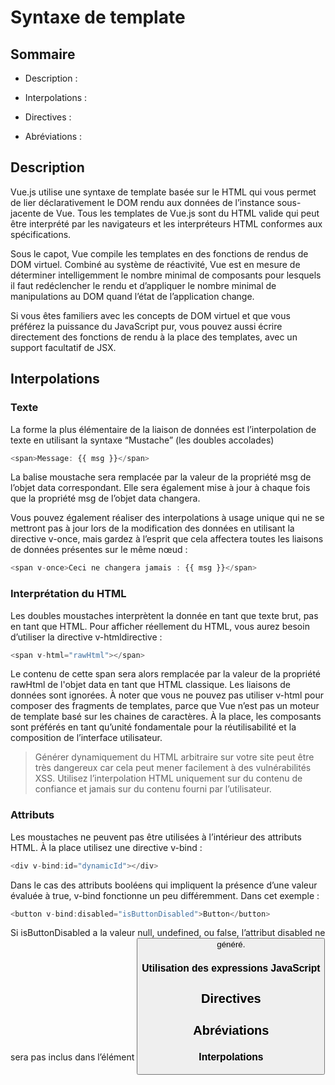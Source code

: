 # Syntaxe de template

## Sommaire

* Description :

* Interpolations : 

* Directives : 

* Abréviations : 

## Description

Vue.js utilise une syntaxe de template basée sur le HTML qui vous permet de lier déclarativement le DOM rendu aux données de l’instance sous-jacente de Vue. Tous les templates de Vue.js sont du HTML valide qui peut être interprété par les navigateurs et les interpréteurs HTML conformes aux spécifications.

Sous le capot, Vue compile les templates en des fonctions de rendus de DOM virtuel. Combiné au système de réactivité, Vue est en mesure de déterminer intelligemment le nombre minimal de composants pour lesquels il faut redéclencher le rendu et d’appliquer le nombre minimal de manipulations au DOM quand l’état de l’application change.

Si vous êtes familiers avec les concepts de DOM virtuel et que vous préférez la puissance du JavaScript pur, vous pouvez aussi écrire directement des fonctions de rendu à la place des templates, avec un support facultatif de JSX.

## Interpolations

### Texte

La forme la plus élémentaire de la liaison de données est l’interpolation de texte en utilisant la syntaxe “Mustache” (les doubles accolades)

```javascript
<span>Message: {{ msg }}</span>
```

La balise moustache sera remplacée par la valeur de la propriété msg de l’objet data correspondant. Elle sera également mise à jour à chaque fois que la propriété msg de l’objet data changera.

Vous pouvez également réaliser des interpolations à usage unique qui ne se mettront pas à jour lors de la modification des données en utilisant la directive v-once, mais gardez à l’esprit que cela affectera toutes les liaisons de données présentes sur le même nœud :

```javascript
<span v-once>Ceci ne changera jamais : {{ msg }}</span>
```

### Interprétation du HTML

Les doubles moustaches interprètent la donnée en tant que texte brut, pas en tant que HTML. Pour afficher réellement du HTML, vous aurez besoin d’utiliser la directive v-htmldirective :

```javascript
<span v-html="rawHtml"></span>
```

Le contenu de cette span sera alors remplacée par la valeur de la propriété rawHtml de l'objet data en tant que HTML classique. Les liaisons de données sont ignorées. À noter que vous ne pouvez pas utiliser v-html pour composer des fragments de templates, parce que Vue n’est pas un moteur de template basé sur les chaines de caractères. À la place, les composants sont préférés en tant qu’unité fondamentale pour la réutilisabilité et la composition de l’interface utilisateur.

> Générer dynamiquement du HTML arbitraire sur votre site peut être très dangereux car cela peut mener facilement à des vulnérabilités XSS. Utilisez l’interpolation HTML uniquement sur du contenu de confiance et jamais sur du contenu fourni par l’utilisateur.

### Attributs

Les moustaches ne peuvent pas être utilisées à l’intérieur des attributs HTML. À la place utilisez une directive v-bind :

```javascript
<div v-bind:id="dynamicId"></div>
```

Dans le cas des attributs booléens qui impliquent la présence d’une valeur évaluée à true, v-bind fonctionne un peu différemment. Dans cet exemple :

```javascript
<button v-bind:disabled="isButtonDisabled">Button</button>
```

Si isButtonDisabled a la valeur null, undefined, ou false, l’attribut disabled ne sera pas inclus dans l’élément <button> généré.

### Utilisation des expressions JavaScript



## Directives

## Abréviations

### Interpolations
